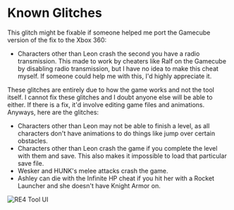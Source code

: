 # Known Glitches
This glitch might be fixable if someone helped me port the Gamecube version of the fix to the Xbox 360:
* Characters other than Leon crash the second you have a radio transmission. This made to work by cheaters like Ralf on the Gamecube by disabling radio transmission, but I have no idea to make this cheat myself. If someone could help me with this, I'd highly appreciate it.

These glitches are entirely due to how the game works and not the tool itself. I cannot fix these glitches and I doubt anyone else will be able to either. If there is a fix, it'd involve editing game files and animations. Anyways, here are the glitches:
* Characters other than Leon may not be able to finish a level, as all characters don't have animations to do things like jump over certain obstacles.
* Characters other than Leon crash the game if you complete the level with them and save. This also makes it impossible to load that particular save file.
* Wesker and HUNK's melee attacks crash the game.
* Ashley can die with the Infinite HP cheat if you hit her with a Rocket Launcher and she doesn't have Knight Armor on.

![RE4 Tool UI](https://github.com/user-attachments/assets/c31ca2f0-8651-42e0-aeee-3543867e8238)
